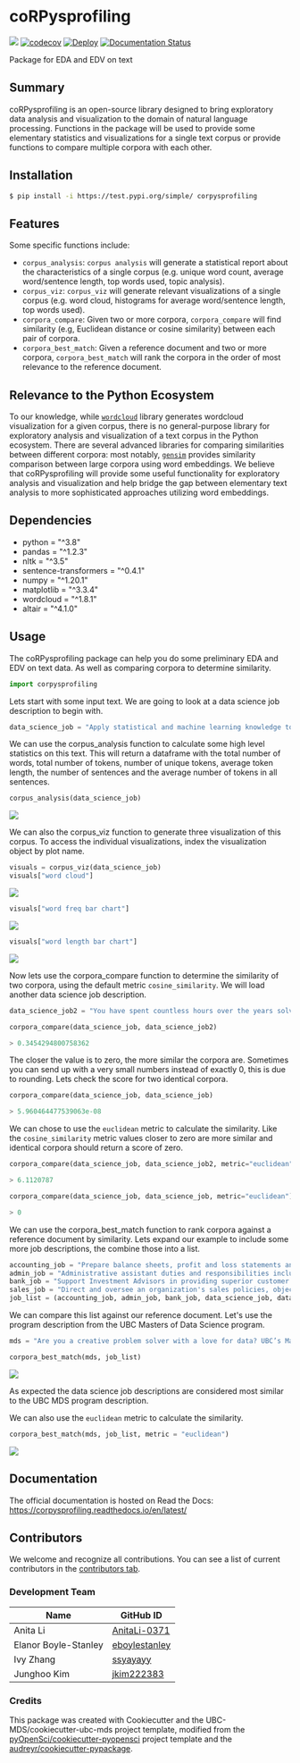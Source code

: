 # coRPysprofiling 

![](https://github.com/UBC-MDS/DSCI524_Grp13_coRPysprofiling/workflows/build/badge.svg) [![codecov](https://codecov.io/gh/UBC-MDS/corpysprofiling/branch/main/graph/badge.svg)](https://codecov.io/gh/UBC-MDS/coRPysprofiling) [![Deploy](https://github.com/UBC-MDS/coRPysprofiling/actions/workflows/deploy.yml/badge.svg)](https://github.com/UBC-MDS/coRPysprofiling/actions/workflows/deploy.yml) [![Documentation Status](https://readthedocs.org/projects/corpysprofiling/badge/?version=latest)](https://corpysprofiling.readthedocs.io/en/latest/?badge=latest)

Package  for EDA and EDV on text

## Summary

coRPysprofiling is an open-source library designed to bring exploratory data analysis and visualization to the domain of natural language processing. Functions in the package will be used to provide some elementary statistics and visualizations for a single text corpus or provide functions to compare multiple corpora with each other.

## Installation

```bash
$ pip install -i https://test.pypi.org/simple/ corpysprofiling
```

## Features

Some specific functions include:

- `corpus_analysis`: `corpus analysis` will generate a statistical report about the characteristics of a single corpus (e.g. unique word count, average word/sentence length, top words used, topic analysis).
- `corpus_viz`: `corpus_viz` will generate relevant visualizations of a single corpus (e.g. word cloud, histograms for average word/sentence length, top words used).
- `corpora_compare`: Given two or more corpora, `corpora_compare` will find similarity (e.g, Euclidean distance or cosine similarity) between each pair of corpora.
- `corpora_best_match`: Given a reference document and two or more corpora, `corpora_best_match` will rank the corpora in the order of most relevance to the reference document.

## Relevance to the Python Ecosystem

To our knowledge, while [`wordcloud`](https://pypi.org/project/wordcloud/) library generates wordcloud visualization for a given corpus, there is no general-purpose library for exploratory analysis and visualization of a text corpus in the Python ecosystem. There are several advanced libraries for comparing similarities between different corpora: most notably, [`gensim`](https://pypi.org/project/gensim/) provides similarity comparison between large corpora using word embeddings. We believe that coRPysprofiling will provide some useful functionality for exploratory analysis and visualization and help bridge the gap between elementary text analysis to more sophisticated approaches utilizing word embeddings.

## Dependencies
- python = "^3.8"
- pandas = "^1.2.3"
- nltk = "^3.5"
- sentence-transformers = "^0.4.1"
- numpy = "^1.20.1"
- matplotlib = "^3.3.4"
- wordcloud = "^1.8.1"
- altair = "^4.1.0"
## Usage

The coRPysprofiling package can help you do some preliminary EDA and EDV on text data.  As well as comparing corpora to determine similarity.

```python
import corpysprofiling
```
Lets start with some input text.  We are going to look at a data science job description to begin with.
```python
data_science_job = "Apply statistical and machine learning knowledge to specific business problems and data. Develop initiatives to assist Engineering, Logistics, and Mechanical teams in a number of highly technical areas. Use data science techniques to find data patterns, anomalies, and optimization opportunities. Interpret, translate, and communicate analytical findings to business stakeholders. Tackle and solve complex analytical problems using quantitative approaches. Collaborate to implement data best practices through the Data Lab, Data Hub, and Data Lake teams. Work in an agile environment including regular meetings, sprints, Kanban, etc."
```
We can use the corpus_analysis function to calculate some high level statistics on this text.  This will return a dataframe with the total number of words, total number of tokens, number of unique tokens, average token length, the number of sentences and the average number of tokens in all sentences.
```python
corpus_analysis(data_science_job)
```
![](img/analysis_example.png)

We can also the corpus_viz function to generate three visualization of this corpus.  To access the individual visualizations, index the visualization object by plot name.
```python
visuals = corpus_viz(data_science_job)
visuals["word cloud"]
```
![](img/word_cloud2.png)

```python
visuals["word freq bar chart"]
```
![](img/word_freq_bar.png)

```python
visuals["word length bar chart"]
```
![](img/word_length_bar.png)

Now lets use the corpora_compare function to determine the similarity of two corpora, using the default metric `cosine_similarity`.  We will load another data science job description.
```python
data_science_job2 = "You have spent countless hours over the years solving hard problems in mathematics, statistics and computer science. You thrive on extracting useful information from large messy data sets. You know that a data set that satisfies all the requirements of a specific statistical procedure is a rarity indeed – and you know what to do about it. You have followed your passion for all things quantitative and are turning it into your profession. At ThinkingCapital we encourage everyone to trust themselves, stop holding back and use your acquired knowledge to influence your future. Everyone in the team is an integral contributor to our products, working with our customers to collaborate and design the best solutions. Our open work culture provides the opportunity for you to contribute to all aspects of our business: customer engagement, product ownership, software, QA, devops and 24/7 cloud service deployment. As a key member of our team your passion for data will help us design, develop and deploy our integrated cloud services that help small businesses succeed." 

corpora_compare(data_science_job, data_science_job2)
```

```python
> 0.3454294800758362
```

The closer the value is to zero, the more similar the corpora are.  Sometimes you can send up with a very small numbers instead of exactly 0, this is due to rounding.  Lets check the score for two identical corpora. 

```python
corpora_compare(data_science_job, data_science_job)
```

```python
> 5.960464477539063e-08
```

We can chose to use the `euclidean` metric to calculate the similarity. Like the `cosine_similarity` metric values closer to zero are more similar and identical corpora should return a score of zero.

```python
corpora_compare(data_science_job, data_science_job2, metric="euclidean")
```

```python
> 6.1120787
```

```python
corpora_compare(data_science_job, data_science_job, metric="euclidean")
```

```python
> 0
```

We can use the corpora_best_match function to rank corpora against a reference document by similarity.  Lets expand our example to include some more job descriptions, the combine those into a list. 
```python
accounting_job = "Prepare balance sheets, profit and loss statements and other financial reports. Responsibilities also include analyzing trends, costs, revenues, financial commitments and obligations incurred to predict future revenues and expenses. Reports organization's finances to management and offers suggestions about resource utilization, tax strategies and assumptions underlying budget forecasts.May require a bachelor's degree in area of specialty and 2-4 years of experience in the field or in a related area. Familiar with standard concepts, practices and procedures within a particular field. Rely on experience and judgment to plan and accomplish goals. Perform a variety of tasks. Work under general supervision. A certain degree of creativity and latitude is required. Typically reports to a supervisor or manager."
admin_job = "Administrative assistant duties and responsibilities include providing administrative support to ensure efficient operation of the office. Supports managers and employees through a variety of tasks related to organization and communication. Responsible for confidential and time sensitive material. Familiar with a variety of the field's concepts, practices and procedures. Ability to effectively communicate via phone and email ensuring that all Administrative Assistant duties are completed accurately and delivered with high quality and in a timely manner. May direct and lead the work of others. Rely on experience and judgment to plan and accomplish goals and a wide degree of creativity and latitude is expected. Typically reports to a manager or head of a unit/department."
bank_job = "Support Investment Advisors in providing superior customer service and be available to meet client requests. Ensure effective communication between all parties (clients, advisors, internal and external agents). The candidate needs to be able to identify all risks inherent to the Wealth Management sector's activities"
sales_job = "Direct and oversee an organization's sales policies, objectives and initiatives. Set short- and long-term sales strategies and evaluate effectiveness of current sales programs. Recommend product or service enhancements to improve customer satisfaction and sales potential. Familiar with a variety of the field's concepts, practices and procedures. Rely on extensive experience and judgment to plan and accomplish goals. Lead and direct the work of others. A wide degree of creativity and latitude is expected. Typically reports to top management. The successful candidate will understand what motivates customers to buy and know how to tap into those needs and desires in an effective way."
job_list = (accounting_job, admin_job, bank_job, data_science_job, data_science_job2, sales_job)
```

We can compare this list against our reference document.  Let's use the program description from the UBC Masters of Data Science program. 
```python
mds = "Are you a creative problem solver with a love for data? UBC’s Master of Data Science was designed for you. Developed to give students a fast track to a great career, the program is helping to meet a growing need by producing skilled professionals who can turn data into knowledge. Utilizing descriptive and prescriptive techniques, students extract and analyze data from both unstructured and structured forms, uncover insights, and learn to effectively communicate their results with stakeholders. Graduates are highly trained, qualified data scientists who can help businesses and organizations, across all domains, improve strategy, products, services, health, safety, and so much more by translating their findings into solutions that enable and inform action."

corpora_best_match(mds, job_list)
```
![](img/match_cosine.png)

As expected the data science job descriptions are considered most similar to the UBC MDS program description. 

We can also use the `euclidean` metric to calculate the similarity.
```python
corpora_best_match(mds, job_list, metric = "euclidean")
```
![](img/match_euclidean.png)

## Documentation

The official documentation is hosted on Read the Docs: https://corpysprofiling.readthedocs.io/en/latest/

## Contributors

We welcome and recognize all contributions. You can see a list of current contributors in the [contributors tab](https://github.com/UBC-MDS/DSCI524_Grp13_coRPysprofiling/graphs/contributors).

### Development Team
| Name  | GitHub ID |
| ----- | ----- |
| Anita Li | [AnitaLi-0371](https://github.com/AnitaLi-0371) |
| Elanor Boyle-Stanley | [eboylestanley](https://github.com/eboylestanley) |
| Ivy Zhang | [ssyayayy](https://github.com/ssyayayy) |
| Junghoo Kim | [jkim222383](https://github.com/jkim222383) |

### Credits

This package was created with Cookiecutter and the UBC-MDS/cookiecutter-ubc-mds project template, modified from the [pyOpenSci/cookiecutter-pyopensci](https://github.com/pyOpenSci/cookiecutter-pyopensci) project template and the [audreyr/cookiecutter-pypackage](https://github.com/audreyr/cookiecutter-pypackage).
